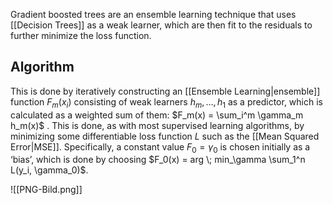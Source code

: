 Gradient boosted trees are an ensemble learning technique that uses [[Decision Trees]] as a weak learner, which are then fit to the residuals to further minimize the loss function.

## Algorithm 
This is done by iteratively constructing an [[Ensemble Learning|ensemble]] function  $F_{m}(x_i)$ consisting of weak learners $h_m, …, h_1$ as a predictor, which is calculated as a weighted sum of them: $F_m(x) = \sum_i^m \gamma_m h_m(x)$ . 
This is done, as with most supervised learning algorithms, by minimizing some differentiable loss function $L$ such as the [[Mean Squared Error|MSE]].
Specifically, a constant value $F_0 = \gamma_0$ is chosen initially as a ‘bias’, which is done by choosing $F_0(x) = arg \; min_\gamma \sum_1^n L(y_i, \gamma_0)$.


![[PNG-Bild.png]]